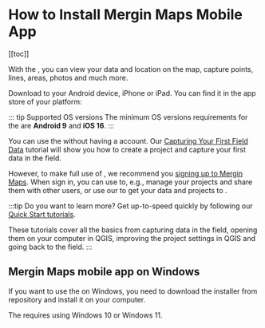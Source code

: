 # How to Install Mergin Maps Mobile App
[[toc]]

With the <MobileAppNameShort />, you can view your data and location on the map, capture points, lines, areas, photos and much more.

Download <MobileAppName /> to your Android device, iPhone or iPad. You can find it in the app store of your platform:

<AppDownload></AppDownload>

::: tip Supported OS versions
The minimum OS versions requirements for the <MobileAppNameShort /> are **Android 9** and **iOS 16**.
:::

You can use the <MobileAppNameShort /> without having a <MainPlatformName /> account. Our [Capturing Your First Field Data](../../tutorials/capturing-first-data/) tutorial will show you how to create a project and capture your first data in the field.

However, to make full use of <MainPlatformNameLink />, we recommend you [signing up to Mergin Maps](../sign-up-to-mergin-maps/). When sign in, you can use <DashboardLink /> to, e.g., manage your projects and share them with other users, or use our <QGISPluginNameShort /> to get your data and projects to <QGIS link="en/site/forusers/download.html" text="QGIS" />.

:::tip
Do you want to learn more? Get up-to-speed quickly by following our [Quick Start tutorials](../../tutorials/capturing-first-data/).

These tutorials cover all the basics from capturing data in the field, opening them on your computer in QGIS, improving the project settings in QGIS and going back to the field.
:::

## Mergin Maps mobile app on Windows
If you want to use the <MobileAppNameShort /> on Windows, you need to download the <NoSpellcheck id=".exe" /> installer from <GitHubRepo id="MerginMaps/mobile/releases/latest" desc="MerginMaps/mobile" /> repository and install it on your computer.

The <MobileAppNameShort /> requires using Windows 10 or Windows 11. 

